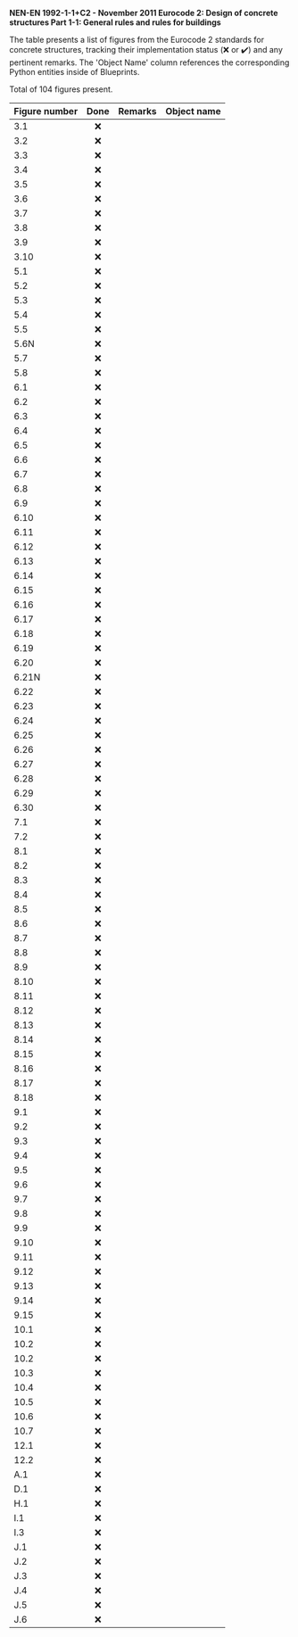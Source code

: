 **NEN-EN 1992-1-1+C2 - November 2011
Eurocode 2: Design of concrete structures
Part 1-1: General rules and rules for buildings**

The table presents a list of figures from the Eurocode 2 standards for concrete structures, tracking their implementation status (:x: or :heavy_check_mark:) and any pertinent remarks. The 'Object Name' column references the corresponding Python entities inside of Blueprints.

Total of 104 figures present.

| Figure number | Done | Remarks | Object name |
|:--------------|:----:|:--------|:------------|
| 3.1           | :x:  |         |             |
| 3.2           | :x:  |         |             |
| 3.3           | :x:  |         |             |
| 3.4           | :x:  |         |             |
| 3.5           | :x:  |         |             |
| 3.6           | :x:  |         |             |
| 3.7           | :x:  |         |             |
| 3.8           | :x:  |         |             |
| 3.9           | :x:  |         |             |
| 3.10          | :x:  |         |             |
| 5.1           | :x:  |         |             |
| 5.2           | :x:  |         |             |
| 5.3           | :x:  |         |             |
| 5.4           | :x:  |         |             |
| 5.5           | :x:  |         |             |
| 5.6N          | :x:  |         |             |
| 5.7           | :x:  |         |             |
| 5.8           | :x:  |         |             |
| 6.1           | :x:  |         |             |
| 6.2           | :x:  |         |             |
| 6.3           | :x:  |         |             |
| 6.4           | :x:  |         |             |
| 6.5           | :x:  |         |             |
| 6.6           | :x:  |         |             |
| 6.7           | :x:  |         |             |
| 6.8           | :x:  |         |             |
| 6.9           | :x:  |         |             |
| 6.10          | :x:  |         |             |
| 6.11          | :x:  |         |             |
| 6.12          | :x:  |         |             |
| 6.13          | :x:  |         |             |
| 6.14          | :x:  |         |             |
| 6.15          | :x:  |         |             |
| 6.16          | :x:  |         |             |
| 6.17          | :x:  |         |             |
| 6.18          | :x:  |         |             |
| 6.19          | :x:  |         |             |
| 6.20          | :x:  |         |             |
| 6.21N         | :x:  |         |             |
| 6.22          | :x:  |         |             |
| 6.23          | :x:  |         |             |
| 6.24          | :x:  |         |             |
| 6.25          | :x:  |         |             |
| 6.26          | :x:  |         |             |
| 6.27          | :x:  |         |             |
| 6.28          | :x:  |         |             |
| 6.29          | :x:  |         |             |
| 6.30          | :x:  |         |             |
| 7.1           | :x:  |         |             |
| 7.2           | :x:  |         |             |
| 8.1           | :x:  |         |             |
| 8.2           | :x:  |         |             |
| 8.3           | :x:  |         |             |
| 8.4           | :x:  |         |             |
| 8.5           | :x:  |         |             |
| 8.6           | :x:  |         |             |
| 8.7           | :x:  |         |             |
| 8.8           | :x:  |         |             |
| 8.9           | :x:  |         |             |
| 8.10          | :x:  |         |             |
| 8.11          | :x:  |         |             |
| 8.12          | :x:  |         |             |
| 8.13          | :x:  |         |             |
| 8.14          | :x:  |         |             |
| 8.15          | :x:  |         |             |
| 8.16          | :x:  |         |             |
| 8.17          | :x:  |         |             |
| 8.18          | :x:  |         |             |
| 9.1           | :x:  |         |             |
| 9.2           | :x:  |         |             |
| 9.3           | :x:  |         |             |
| 9.4           | :x:  |         |             |
| 9.5           | :x:  |         |             |
| 9.6           | :x:  |         |             |
| 9.7           | :x:  |         |             |
| 9.8           | :x:  |         |             |
| 9.9           | :x:  |         |             |
| 9.10          | :x:  |         |             |
| 9.11          | :x:  |         |             |
| 9.12          | :x:  |         |             |
| 9.13          | :x:  |         |             |
| 9.14          | :x:  |         |             |
| 9.15          | :x:  |         |             |
| 10.1          | :x:  |         |             |
| 10.2          | :x:  |         |             |
| 10.2          | :x:  |         |             |
| 10.3          | :x:  |         |             |
| 10.4          | :x:  |         |             |
| 10.5          | :x:  |         |             |
| 10.6          | :x:  |         |             |
| 10.7          | :x:  |         |             |
| 12.1          | :x:  |         |             |
| 12.2          | :x:  |         |             |
| A.1           | :x:  |         |             |
| D.1           | :x:  |         |             |
| H.1           | :x:  |         |             |
| I.1           | :x:  |         |             |
| I.3           | :x:  |         |             |
| J.1           | :x:  |         |             |
| J.2           | :x:  |         |             |
| J.3           | :x:  |         |             |
| J.4           | :x:  |         |             |
| J.5           | :x:  |         |             |
| J.6           | :x:  |         |             |
